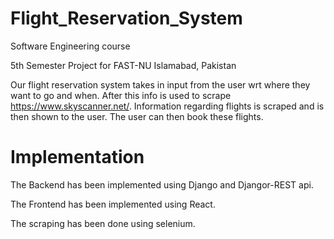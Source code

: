 # Flight_Reservation_System
Software Engineering course

5th Semester Project for FAST-NU Islamabad, Pakistan

Our flight reservation system takes in input from the user wrt where they want to go and when. After this info is used to scrape https://www.skyscanner.net/. Information regarding flights is scraped and is then shown to the user. The user can then book these flights. 

# Implementation
The Backend has been implemented using Django and Djangor-REST api.

The Frontend has been implemented using React.

The scraping has been done using selenium.
